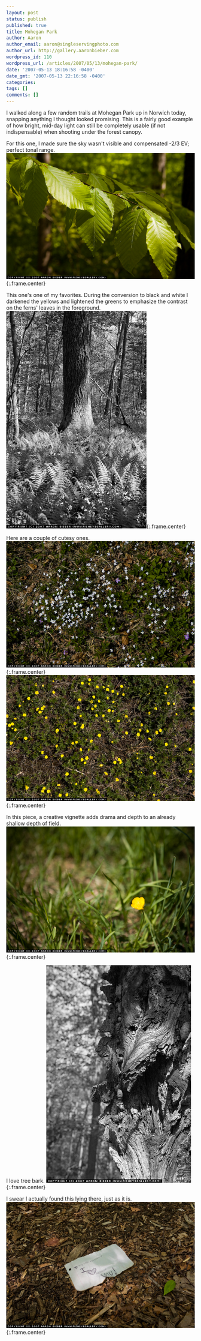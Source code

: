 ```yaml
---
layout: post
status: publish
published: true
title: Mohegan Park
author: Aaron
author_email: aaron@singleservingphoto.com
author_url: http://gallery.aaronbieber.com
wordpress_id: 110
wordpress_url: /articles/2007/05/13/mohegan-park/
date: '2007-05-13 18:16:58 -0400'
date_gmt: '2007-05-13 22:16:58 -0400'
categories:
tags: []
comments: []
---
```

I walked along a few random trails at Mohegan Park up in Norwich today,
snapping anything I thought looked promising. This is a fairly good
example of how bright, mid-day light can still be completely usable (if
not indispensable) when shooting under the forest canopy.

For this one, I made sure the sky wasn't visible and compensated -2/3
EV; perfect tonal range.
 ![](/ssp/13May07-01.jpg){:.frame.center}

This one's one of my favorites. During the conversion to black and white
I darkened the yellows and lightened the greens to emphasize the
contrast on the ferns' leaves in the foreground.
 ![](/ssp/13May07-02.jpg){:.frame.center}

Here are a couple of cutesy ones.
 ![](/ssp/13May07-03.jpg){:.frame.center}
 ![](/ssp/13May07-04.jpg){:.frame.center}

In this piece, a creative vignette adds drama and depth to an already
shallow depth of field.
 ![](/ssp/13May07-05.jpg){:.frame.center}

I love tree bark.
 ![](/ssp/13May07-06.jpg){:.frame.center}

I swear I actually found this lying there, just as it is.
 ![](/ssp/13May07-07.jpg){:.frame.center}
